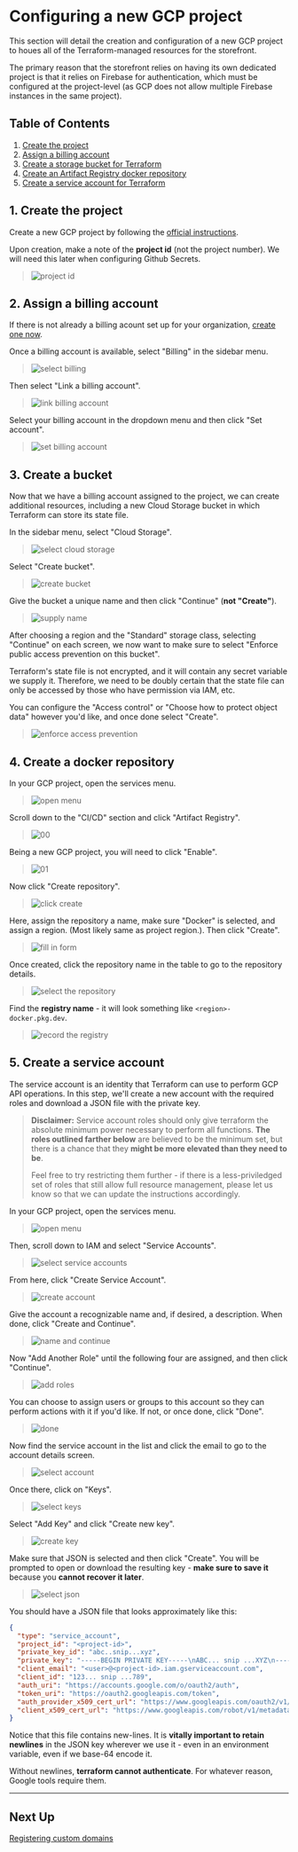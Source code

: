 # Configuring a new GCP project

This section will detail the creation and configuration of a new
GCP project to houes all of the Terraform-managed resources
for the storefront.

The primary reason that the storefront relies on having its own
dedicated project is that it relies on Firebase for authentication,
which must be configured at the project-level (as GCP does not allow
multiple Firebase instances in the same project).

## Table of Contents

1. [Create the project](#1-create-the-project)
2. [Assign a billing account](#2-assign-a-billing-account)
3. [Create a storage bucket for Terraform](#3-create-a-bucket)
4. [Create an Artifact Registry docker repository](#4-create-a-docker-repository)
5. [Create a service account for Terraform](#5-create-a-service-account)

## 1. Create the project

Create a new GCP project by following the
[official instructions](https://cloud.google.com/resource-manager/docs/creating-managing-projects).

Upon creation, make a note of the **project id** (not the project number).
We will need this later when configuring Github Secrets.

> ![project id](./images/new-project.png)

## 2. Assign a billing account

If there is not already a billing acount set up for your organization,
[create one now](https://cloud.google.com/billing/docs/how-to/manage-billing-account#create_a_new_billing_account).

Once a billing account is available, select "Billing" in the sidebar menu.

> ![select billing](./images/billing/01-select-billing.png)

Then select "Link a billing account".

> ![link billing account](./images/billing/02-link-billing.png)

Select your billing account in the dropdown menu
and then click "Set account".

> ![set billing account](./images/billing/03-select-account.png)

## 3. Create a bucket

Now that we have a billing account assigned to the project,
we can create additional resources,
including a new Cloud Storage bucket in which Terraform can store its state file.

In the sidebar menu, select "Cloud Storage".

> ![select cloud storage](./images/terraform-bucket/01-select-storage.png)

Select "Create bucket".

> ![create bucket](./images/terraform-bucket/02-create-bucket.png)

Give the bucket a unique name and then click "Continue" (**not "Create"**).

> ![supply name](./images/terraform-bucket/03-name-bucket.png)

After choosing a region and the "Standard" storage class,
selecting "Continue" on each screen,
we now want to make sure to select "Enforce public access prevention on this bucket".

Terraform's state file is not encrypted, and it will contain
any secret variable we supply it.
Therefore, we need to be doubly certain that the state file can
only be accessed by those who have permission via IAM, etc.

You can configure the "Access control" or "Choose how to protect object data"
however you'd like,
and once done select "Create".

> ![enforce access prevention](./images/terraform-bucket/04-access-prevention.png)

## 4. Create a docker repository

In your GCP project, open the services menu.

> ![open menu](./images/service-account/new-service-account-01.png)

Scroll down to the "CI/CD" section and click "Artifact Registry".

> ![00](./images/artifact-registry/enable-ar-01-menu.png)

Being a new GCP project, you will need to click "Enable".

> ![01](./images/artifact-registry/enable-ar-02-enable.png)

Now click "Create repository".

> ![click create](./images/artifact-registry/enable-ar-03-click-create.png)

Here, assign the repository a name, make sure "Docker" is selected,
and assign a region. (Most likely same as project region.).
Then click "Create".

> ![fill in form](./images/artifact-registry/enable-ar-04-create.png)

Once created, click the repository name in the table
to go to the repository details.

> ![select the repository](./images/artifact-registry/enable-ar-05-select.png)

Find the **registry name** - it will look something like `<region>-docker.pkg.dev`.

> ![record the registry](./images/artifact-registry/enable-ar-06-regions.png)

## 5. Create a service account

The service account is an identity that Terraform can use to perform
GCP API operations.
In this step, we'll create a new account with the required roles
and download a JSON file with the private key.

> **Disclaimer:** Service account roles should only give terraform the
> absolute minimum power necessary to perform all functions. **The roles outlined
> farther below** are believed to be the minimum set, but there is a chance that
> they **might be more elevated than they need to be**.
>
> Feel free to try restricting them further - if there is a less-priviledged set of
> roles that still allow full resource management, please let us know so that we can
> update the instructions accordingly.

In your GCP project, open the services menu.

> ![open menu](./images/service-account/new-service-account-01.png)

Then, scroll down to IAM and select "Service Accounts".

> ![select service accounts](./images/service-account/new-service-account-02.png)

From here, click "Create Service Account".

> ![create account](./images/service-account/new-service-account-03.png)

Give the account a recognizable name and, if desired, a description.
When done, click "Create and Continue".

> ![name and continue](./images/service-account/new-service-account-04-name.png)

Now "Add Another Role" until the following four are assigned, and then click "Continue".

> ![add roles](./images/service-account/new-service-account-05-roles.png)

You can choose to assign users or groups to this account so they can perform actions with it if you'd like.
If not, or once done, click "Done".

> ![done](./images/service-account/new-service-account-06-finish.png)

Now find the service account in the list and click the email to go to the account details screen.

> ![select account](./images/service-account/new-service-account-07-list.png)

Once there, click on "Keys".

> ![select keys](./images/service-account/new-service-account-08-details.png)

Select "Add Key" and click "Create new key".

> ![create key](./images/service-account/new-service-account-09-new-key.png)

Make sure that JSON is selected and then click "Create".
You will be prompted to open or download the resulting key - **make sure to save it** because you **cannot recover it later**.

> ![select json](./images/service-account/new-service-account-10-json-done.png)

You should have a JSON file that looks approximately like this:

```json
{
  "type": "service_account",
  "project_id": "<project-id>",
  "private_key_id": "abc..snip...xyz",
  "private_key": "-----BEGIN PRIVATE KEY-----\nABC... snip ...XYZ\n-----END PRIVATE KEY-----\n",
  "client_email": "<user>@<project-id>.iam.gserviceaccount.com",
  "client_id": "123... snip ...789",
  "auth_uri": "https://accounts.google.com/o/oauth2/auth",
  "token_uri": "https://oauth2.googleapis.com/token",
  "auth_provider_x509_cert_url": "https://www.googleapis.com/oauth2/v1/certs",
  "client_x509_cert_url": "https://www.googleapis.com/robot/v1/metadata/x509/<user>%40<project-id>.iam.gserviceaccount.com"
}
```

Notice that this file contains new-lines.
It is **vitally important to retain newlines** in the JSON key wherever we use it -
even in an environment variable, even if we base-64 encode it.

Without newlines, **terraform cannot authenticate**.
For whatever reason, Google tools require them.

---

## Next Up

[Registering custom domains](../02-dns-registration/README.md)
